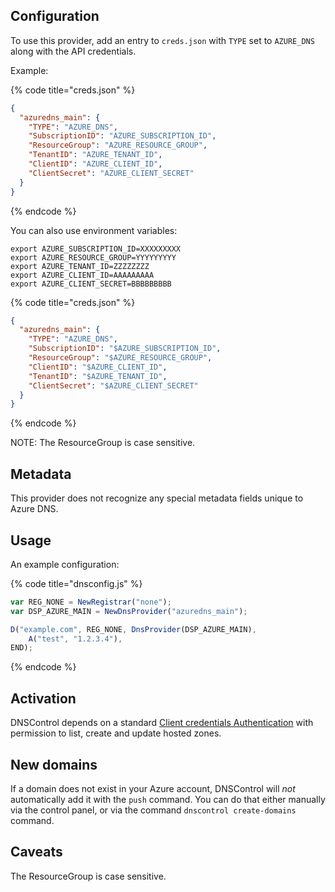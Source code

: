 ## Configuration

To use this provider, add an entry to `creds.json` with `TYPE` set to `AZURE_DNS`
along with the API credentials.

Example:

{% code title="creds.json" %}
```json
{
  "azuredns_main": {
    "TYPE": "AZURE_DNS",
    "SubscriptionID": "AZURE_SUBSCRIPTION_ID",
    "ResourceGroup": "AZURE_RESOURCE_GROUP",
    "TenantID": "AZURE_TENANT_ID",
    "ClientID": "AZURE_CLIENT_ID",
    "ClientSecret": "AZURE_CLIENT_SECRET"
  }
}
```
{% endcode %}

You can also use environment variables:

```shell
export AZURE_SUBSCRIPTION_ID=XXXXXXXXX
export AZURE_RESOURCE_GROUP=YYYYYYYYY
export AZURE_TENANT_ID=ZZZZZZZZ
export AZURE_CLIENT_ID=AAAAAAAAA
export AZURE_CLIENT_SECRET=BBBBBBBBB
```

{% code title="creds.json" %}
```json
{
  "azuredns_main": {
    "TYPE": "AZURE_DNS",
    "SubscriptionID": "$AZURE_SUBSCRIPTION_ID",
    "ResourceGroup": "$AZURE_RESOURCE_GROUP",
    "ClientID": "$AZURE_CLIENT_ID",
    "TenantID": "$AZURE_TENANT_ID",
    "ClientSecret": "$AZURE_CLIENT_SECRET"
  }
}
```
{% endcode %}

NOTE: The ResourceGroup is case sensitive.

## Metadata
This provider does not recognize any special metadata fields unique to Azure DNS.

## Usage
An example configuration:

{% code title="dnsconfig.js" %}
```javascript
var REG_NONE = NewRegistrar("none");
var DSP_AZURE_MAIN = NewDnsProvider("azuredns_main");

D("example.com", REG_NONE, DnsProvider(DSP_AZURE_MAIN),
    A("test", "1.2.3.4"),
END);
```
{% endcode %}

## Activation
DNSControl depends on a standard [Client credentials Authentication](https://docs.microsoft.com/en-us/cli/azure/create-an-azure-service-principal-azure-cli?view=azure-cli-latest) with permission to list, create and update hosted zones.

## New domains
If a domain does not exist in your Azure account, DNSControl will *not* automatically add it with the `push` command. You can do that either manually via the control panel, or via the command `dnscontrol create-domains` command.

## Caveats

The ResourceGroup is case sensitive.
